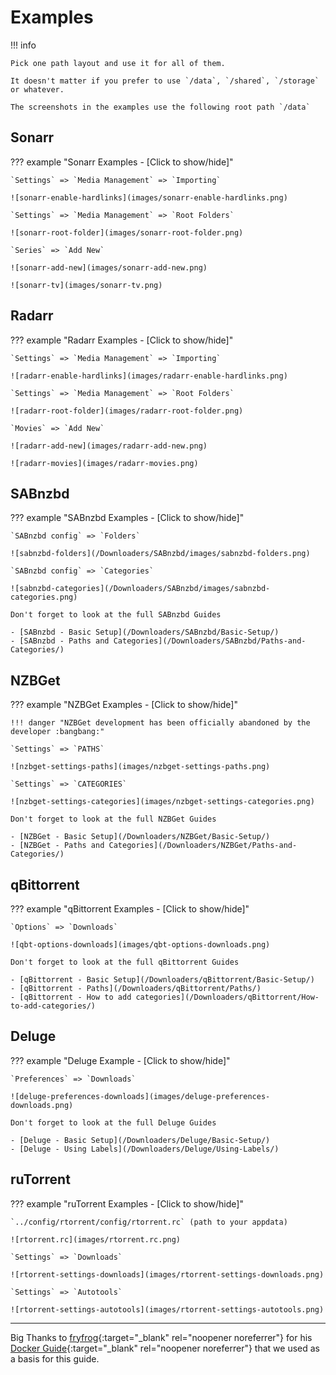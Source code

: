 # Examples

!!! info

    Pick one path layout and use it for all of them.

    It doesn't matter if you prefer to use `/data`, `/shared`, `/storage` or whatever.

    The screenshots in the examples use the following root path `/data`

## Sonarr

??? example "Sonarr Examples - [Click to show/hide]"

    `Settings` => `Media Management` => `Importing`

    ![sonarr-enable-hardlinks](images/sonarr-enable-hardlinks.png)

    `Settings` => `Media Management` => `Root Folders`

    ![sonarr-root-folder](images/sonarr-root-folder.png)

    `Series` => `Add New`

    ![sonarr-add-new](images/sonarr-add-new.png)

    ![sonarr-tv](images/sonarr-tv.png)

## Radarr

??? example "Radarr Examples - [Click to show/hide]"

    `Settings` => `Media Management` => `Importing`

    ![radarr-enable-hardlinks](images/radarr-enable-hardlinks.png)

    `Settings` => `Media Management` => `Root Folders`

    ![radarr-root-folder](images/radarr-root-folder.png)

    `Movies` => `Add New`

    ![radarr-add-new](images/radarr-add-new.png)

    ![radarr-movies](images/radarr-movies.png)

## SABnzbd

??? example "SABnzbd Examples - [Click to show/hide]"

    `SABnzbd config` => `Folders`

    ![sabnzbd-folders](/Downloaders/SABnzbd/images/sabnzbd-folders.png)

    `SABnzbd config` => `Categories`

    ![sabnzbd-categories](/Downloaders/SABnzbd/images/sabnzbd-categories.png)

    Don't forget to look at the full SABnzbd Guides

    - [SABnzbd - Basic Setup](/Downloaders/SABnzbd/Basic-Setup/)
    - [SABnzbd - Paths and Categories](/Downloaders/SABnzbd/Paths-and-Categories/)

## NZBGet

??? example "NZBGet Examples - [Click to show/hide]"

    !!! danger "NZBGet development has been officially abandoned by the developer :bangbang:"

    `Settings` => `PATHS`

    ![nzbget-settings-paths](images/nzbget-settings-paths.png)

    `Settings` => `CATEGORIES`

    ![nzbget-settings-categories](images/nzbget-settings-categories.png)

    Don't forget to look at the full NZBGet Guides

    - [NZBGet - Basic Setup](/Downloaders/NZBGet/Basic-Setup/)
    - [NZBGet - Paths and Categories](/Downloaders/NZBGet/Paths-and-Categories/)

## qBittorrent

??? example "qBittorrent Examples - [Click to show/hide]"

    `Options` => `Downloads`

    ![qbt-options-downloads](images/qbt-options-downloads.png)

    Don't forget to look at the full qBittorrent Guides

    - [qBittorrent - Basic Setup](/Downloaders/qBittorrent/Basic-Setup/)
    - [qBittorrent - Paths](/Downloaders/qBittorrent/Paths/)
    - [qBittorrent - How to add categories](/Downloaders/qBittorrent/How-to-add-categories/)

## Deluge

??? example "Deluge Example - [Click to show/hide]"

    `Preferences` => `Downloads`

    ![deluge-preferences-downloads](images/deluge-preferences-downloads.png)

    Don't forget to look at the full Deluge Guides

    - [Deluge - Basic Setup](/Downloaders/Deluge/Basic-Setup/)
    - [Deluge - Using Labels](/Downloaders/Deluge/Using-Labels/)

## ruTorrent

??? example "ruTorrent Examples - [Click to show/hide]"

    `../config/rtorrent/config/rtorrent.rc` (path to your appdata)

    ![rtorrent.rc](images/rtorrent.rc.png)

    `Settings` => `Downloads`

    ![rtorrent-settings-downloads](images/rtorrent-settings-downloads.png)

    `Settings` => `Autotools`

    ![rtorrent-settings-autotools](images/rtorrent-settings-autotools.png)

---

Big Thanks to [fryfrog](https://github.com/fryfrog){:target="\_blank" rel="noopener noreferrer"} for his [Docker Guide](https://wiki.servarr.com/docker-guide){:target="\_blank" rel="noopener noreferrer"} that we used as a basis for this guide.
